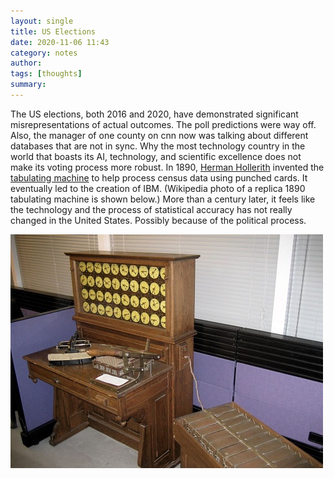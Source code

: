 ```yaml
---
layout: single
title: US Elections 
date: 2020-11-06 11:43
category: notes 
author: 
tags: [thoughts]
summary: 
---
```


The US elections, both 2016 and 2020, have demonstrated significant misrepresentations of actual outcomes. The poll predictions were way off. Also, the manager of one county on cnn now was talking about different databases that are not in sync. Why the most technology country in the world that boasts its AI, technology, and scientific excellence does not make its voting process more robust. In 1890, [Herman Hollerith](https://en.wikipedia.org/wiki/Herman_Hollerith) invented the [tabulating machine](https://en.wikipedia.org/wiki/Tabulating_machine) to help process census data using punched cards. It eventually led to the creation of IBM. (Wikipedia photo of a replica 1890 tabulating machine is shown below.) More than a century later, it feels like the technology and the process of statistical accuracy has not really changed in the United States. Possibly because of the political process.

![Tabulating Machine](/assets/images/various/tabulating%20machine.jpg)